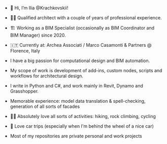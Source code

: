 - 👋 Hi, I’m Ilia @Krachkovskii!

  
- 👷‍♂️ Qualified architect with a couple of years of professional experience.
- 🏗️ Working as a BIM Specialist (occasionally as BIM Coordinator and BIM Manager) since 2020.
- 🇮🇹 Currently at: Archea Associati / Marco Casamonti & Partners @ Florence, Italy


- I have a big passion for computational design and BIM automation.
- My scope of work is development of add-ins, custom nodes, scripts and workflows for architectural design.
- I write in Python and C#, and work mainly in Revit, Dynamo and Grasshopper.
- Memorable experience: model data translation & spell-checking, generation of all sorts of facades


- 🚵‍♂️ Absolutely love all sorts of activities: hiking, rock climbing, cycling
- 🚙 Love car trips (especially when I'm behind the wheel of a nice car)


- Most of my repositories are private personal and work projects

<!---
Krachkovskii/Krachkovskii is a ✨ special ✨ repository because its `README.md` (this file) appears on your GitHub profile.
You can click the Preview link to take a look at your changes.
--->
